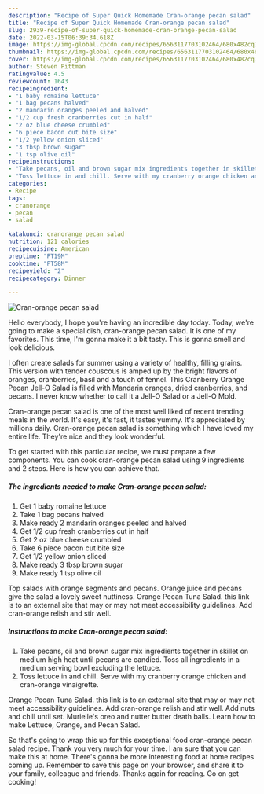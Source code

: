 ```yaml
---
description: "Recipe of Super Quick Homemade Cran-orange pecan salad"
title: "Recipe of Super Quick Homemade Cran-orange pecan salad"
slug: 2939-recipe-of-super-quick-homemade-cran-orange-pecan-salad
date: 2022-03-15T06:39:34.618Z
image: https://img-global.cpcdn.com/recipes/6563117703102464/680x482cq70/cran-orange-pecan-salad-recipe-main-photo.jpg
thumbnail: https://img-global.cpcdn.com/recipes/6563117703102464/680x482cq70/cran-orange-pecan-salad-recipe-main-photo.jpg
cover: https://img-global.cpcdn.com/recipes/6563117703102464/680x482cq70/cran-orange-pecan-salad-recipe-main-photo.jpg
author: Steven Pittman
ratingvalue: 4.5
reviewcount: 1643
recipeingredient:
- "1 baby romaine lettuce"
- "1 bag pecans halved"
- "2 mandarin oranges peeled and halved"
- "1/2 cup fresh cranberries cut in half"
- "2 oz blue cheese crumbled"
- "6 piece bacon cut bite size"
- "1/2 yellow onion sliced"
- "3 tbsp brown sugar"
- "1 tsp olive oil"
recipeinstructions:
- "Take pecans, oil and brown sugar mix ingredients together in skillet on medium high heat until pecans are candied. Toss all ingredients in a medium serving bowl excluding the lettuce."
- "Toss lettuce in and chill. Serve with my cranberry orange chicken and cran-orange vinaigrette."
categories:
- Recipe
tags:
- cranorange
- pecan
- salad

katakunci: cranorange pecan salad 
nutrition: 121 calories
recipecuisine: American
preptime: "PT19M"
cooktime: "PT58M"
recipeyield: "2"
recipecategory: Dinner

---
```



![Cran-orange pecan salad](https://img-global.cpcdn.com/recipes/6563117703102464/680x482cq70/cran-orange-pecan-salad-recipe-main-photo.jpg)

Hello everybody, I hope you're having an incredible day today. Today, we're going to make a special dish, cran-orange pecan salad. It is one of my favorites. This time, I'm gonna make it a bit tasty. This is gonna smell and look delicious.

I often create salads for summer using a variety of healthy, filling grains. This version with tender couscous is amped up by the bright flavors of oranges, cranberries, basil and a touch of fennel. This Cranberry Orange Pecan Jell-O Salad is filled with Mandarin oranges, dried cranberries, and pecans. I never know whether to call it a Jell-O Salad or a Jell-O Mold.

Cran-orange pecan salad is one of the most well liked of recent trending meals in the world. It's easy, it's fast, it tastes yummy. It's appreciated by millions daily. Cran-orange pecan salad is something which I have loved my entire life. They're nice and they look wonderful.


To get started with this particular recipe, we must prepare a few components. You can cook cran-orange pecan salad using 9 ingredients and 2 steps. Here is how you can achieve that.

<!--inarticleads1-->

##### The ingredients needed to make Cran-orange pecan salad:

1. Get 1 baby romaine lettuce
1. Take 1 bag pecans halved
1. Make ready 2 mandarin oranges peeled and halved
1. Get 1/2 cup fresh cranberries cut in half
1. Get 2 oz blue cheese crumbled
1. Take 6 piece bacon cut bite size
1. Get 1/2 yellow onion sliced
1. Make ready 3 tbsp brown sugar
1. Make ready 1 tsp olive oil


Top salads with orange segments and pecans. Orange juice and pecans give the salad a lovely sweet nuttiness. Orange Pecan Tuna Salad. this link is to an external site that may or may not meet accessibility guidelines. Add cran-orange relish and stir well. 

<!--inarticleads2-->

##### Instructions to make Cran-orange pecan salad:

1. Take pecans, oil and brown sugar mix ingredients together in skillet on medium high heat until pecans are candied. Toss all ingredients in a medium serving bowl excluding the lettuce.
1. Toss lettuce in and chill. Serve with my cranberry orange chicken and cran-orange vinaigrette.


Orange Pecan Tuna Salad. this link is to an external site that may or may not meet accessibility guidelines. Add cran-orange relish and stir well. Add nuts and chill until set. Murielle&#39;s oreo and nutter butter death balls. Learn how to make Lettuce, Orange, and Pecan Salad. 

So that's going to wrap this up for this exceptional food cran-orange pecan salad recipe. Thank you very much for your time. I am sure that you can make this at home. There's gonna be more interesting food at home recipes coming up. Remember to save this page on your browser, and share it to your family, colleague and friends. Thanks again for reading. Go on get cooking!

